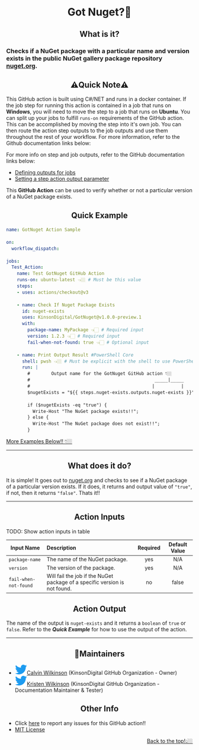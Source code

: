 <h1 align="center">

**Got Nuget?🍫**
</h1>

<div align="center">

<div hidden>TODO: ADD BADGES HERE</div>

</div>


<div align="center">

## **What is it?**
</div>

### Checks if a NuGet package with a particular name and version exists in the public NuGet gallery package repository [nuget.org](https://www.nuget.org).

<div align="center"><h2 style="font-weight:bold">⚠️Quick Note⚠️</h2></div>

This GitHub action is built using C#/NET and runs in a docker container.  If the job step for running this action is contained in a job that runs on **Windows**, you will need to move the step to a job that runs on **Ubuntu**.  You can split up your jobs to fulfill `runs-on` requirements of the GitHub action. This can be accomplished by moving the step into it's own job.  You can then route the action step outputs to the job outputs and use them throughout the rest of your workflow. For more information, refer to the Github documentation links below:

For more info on step and job outputs, refer to the GitHub documentation links below:
- [Defining outputs for jobs](https://docs.github.com/en/actions/using-jobs/defining-outputs-for-jobs)
- [Setting a step action output parameter](https://docs.github.com/en/actions/using-workflows/workflow-commands-for-github-actions#setting-an-output-parameter)

This **GitHub Action** can be used to verify whether or not a particular version of a NuGet package exists.


<div align="center"><h2 style="font-weight:bold">Quick Example</h2></div>


```yaml
name: GotNuget Action Sample

on:
  workflow_dispatch:

jobs:
  Test_Action:
    name: Test GotNuget GitHub Action
    runs-on: ubuntu-latest 👈🏼 # Must be this value
    steps:
    - uses: actions/checkout@v3

    - name: Check If Nuget Package Exists
      id: nuget-exists
      uses: KinsonDigital/GotNuget@v1.0.0-preview.1
      with:
        package-name: MyPackage 👈🏻 # Required input
        version: 1.2.3 👈🏻 # Required input
        fail-when-not-found: true 👈🏻 # Optional input

    - name: Print Output Result #PowerShell Core
      shell: pwsh 👈🏼 # Must be explicit with the shell to use PowerShell on Ubuntu
      run: |
        #        Output name for the GotNuget GitHub action 👇🏼
        #                                               _____|_____
        #                                              |          |
        $nugetExists = "${{ steps.nuget-exists.outputs.nuget-exists }}";
        
        if ($nugetExists -eq "true") {
          Write-Host "The NuGet package exists!!";
        } else {
          Write-Host "The NuGet package does not exist!!";
        }
```

<div align="left">
<a href="#examples">More Examples Below!! 👇🏼</a>
</div>

---

<div align="center"><h2 style="font-weight:bold">What does it do?</h2></div>

It is simple!  It goes out to [nuget.org](https://www.nuget.org) and checks to see if a NuGet package of a particular version exists.  If it does, it returns and output value of `"true"`, if not, then it returns `"false"`.
Thats it!!

---

<div align="center">

## **Action Inputs**
</div>

TODO: Show action inputs in table

| Input Name | Description                                                                | Required | Default Value |
|---|:---------------------------------------------------------------------------|:---:|:---:|
| `package-name` | The name of the NuGet package.                                             | yes | N/A |
| `version` | The version of the package.                                                | yes | N/A |
| `fail-when-not-found` | Will fail the job if the NuGet package of a specific version is not found. | no | false |

<div align="center">

## **Action Output**
</div>

The name of the output is `nuget-exists` and it returns a `boolean` of `true` or `false`.
Refer to the _**Quick Example**_ for how to use the output of the action.

---

<div align="center">

## **🔧Maintainers**
</div>

- [![twitter-logo](https://raw.githubusercontent.com/KinsonDigital/.github/master/Images/twitter-logo-16x16.svg)Calvin Wilkinson](https://twitter.com/KDCoder) (KinsonDigital GitHub Organization - Owner)
- [![twitter-logo](https://raw.githubusercontent.com/KinsonDigital/.github/master/Images/twitter-logo-16x16.svg)Kristen Wilkinson](https://twitter.com/kswilky) (KinsonDigital GitHub Organization - Documentation Maintainer & Tester)
 

<div align="center">

## **Other Info**

</div>

- Click [here](https://github.com/KinsonDigital/GotNuget/issues/new/choose) to report any issues for this GitHub action!!
- [MIT License](https://github.com/KinsonDigital/GotNuget/blob/preview/v1.0.0-preview.1/LICENSE)


<div align="right">
<a href="#what-is-it">Back to the top!👆🏼</a>
</div>
